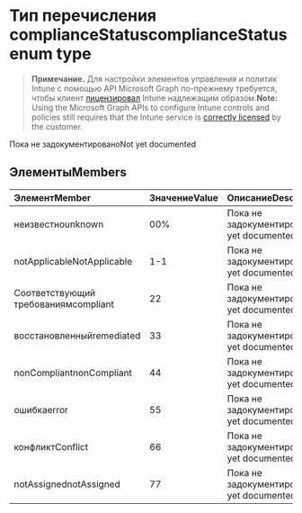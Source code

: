 # <a name="compliancestatus-enum-type"></a><span data-ttu-id="3281d-101">Тип перечисления complianceStatus</span><span class="sxs-lookup"><span data-stu-id="3281d-101">complianceStatus enum type</span></span>

> <span data-ttu-id="3281d-102">**Примечание.** Для настройки элементов управления и политик Intune с помощью API Microsoft Graph по-прежнему требуется, чтобы клиент [лицензировал](https://go.microsoft.com/fwlink/?linkid=839381) Intune надлежащим образом.</span><span class="sxs-lookup"><span data-stu-id="3281d-102">**Note:** Using the Microsoft Graph APIs to configure Intune controls and policies still requires that the Intune service is [correctly licensed](https://go.microsoft.com/fwlink/?linkid=839381) by the customer.</span></span>

<span data-ttu-id="3281d-103">Пока не задокументировано</span><span class="sxs-lookup"><span data-stu-id="3281d-103">Not yet documented</span></span>
## <a name="members"></a><span data-ttu-id="3281d-104">Элементы</span><span class="sxs-lookup"><span data-stu-id="3281d-104">Members</span></span>
|<span data-ttu-id="3281d-105">Элемент</span><span class="sxs-lookup"><span data-stu-id="3281d-105">Member</span></span>|<span data-ttu-id="3281d-106">Значение</span><span class="sxs-lookup"><span data-stu-id="3281d-106">Value</span></span>|<span data-ttu-id="3281d-107">Описание</span><span class="sxs-lookup"><span data-stu-id="3281d-107">Description</span></span>|
|:---|:---|:---|
|<span data-ttu-id="3281d-108">неизвестно</span><span class="sxs-lookup"><span data-stu-id="3281d-108">unknown</span></span>|<span data-ttu-id="3281d-109">0</span><span class="sxs-lookup"><span data-stu-id="3281d-109">0%</span></span>|<span data-ttu-id="3281d-110">Пока не задокументировано</span><span class="sxs-lookup"><span data-stu-id="3281d-110">Not yet documented</span></span>|
|<span data-ttu-id="3281d-111">notApplicable</span><span class="sxs-lookup"><span data-stu-id="3281d-111">NotApplicable</span></span>|<span data-ttu-id="3281d-112">1</span><span class="sxs-lookup"><span data-stu-id="3281d-112">-1</span></span>|<span data-ttu-id="3281d-113">Пока не задокументировано</span><span class="sxs-lookup"><span data-stu-id="3281d-113">Not yet documented</span></span>|
|<span data-ttu-id="3281d-114">Соответствующий требованиям</span><span class="sxs-lookup"><span data-stu-id="3281d-114">compliant</span></span>|<span data-ttu-id="3281d-115">2</span><span class="sxs-lookup"><span data-stu-id="3281d-115">2</span></span>|<span data-ttu-id="3281d-116">Пока не задокументировано</span><span class="sxs-lookup"><span data-stu-id="3281d-116">Not yet documented</span></span>|
|<span data-ttu-id="3281d-117">восстановленный</span><span class="sxs-lookup"><span data-stu-id="3281d-117">remediated</span></span>|<span data-ttu-id="3281d-118">3</span><span class="sxs-lookup"><span data-stu-id="3281d-118">3</span></span>|<span data-ttu-id="3281d-119">Пока не задокументировано</span><span class="sxs-lookup"><span data-stu-id="3281d-119">Not yet documented</span></span>|
|<span data-ttu-id="3281d-120">nonCompliant</span><span class="sxs-lookup"><span data-stu-id="3281d-120">nonCompliant</span></span>|<span data-ttu-id="3281d-121">4</span><span class="sxs-lookup"><span data-stu-id="3281d-121">4</span></span>|<span data-ttu-id="3281d-122">Пока не задокументировано</span><span class="sxs-lookup"><span data-stu-id="3281d-122">Not yet documented</span></span>|
|<span data-ttu-id="3281d-123">ошибка</span><span class="sxs-lookup"><span data-stu-id="3281d-123">error</span></span>|<span data-ttu-id="3281d-124">5</span><span class="sxs-lookup"><span data-stu-id="3281d-124">5</span></span>|<span data-ttu-id="3281d-125">Пока не задокументировано</span><span class="sxs-lookup"><span data-stu-id="3281d-125">Not yet documented</span></span>|
|<span data-ttu-id="3281d-126">конфликт</span><span class="sxs-lookup"><span data-stu-id="3281d-126">Conflict</span></span>|<span data-ttu-id="3281d-127">6</span><span class="sxs-lookup"><span data-stu-id="3281d-127">6</span></span>|<span data-ttu-id="3281d-128">Пока не задокументировано</span><span class="sxs-lookup"><span data-stu-id="3281d-128">Not yet documented</span></span>|
|<span data-ttu-id="3281d-129">notAssigned</span><span class="sxs-lookup"><span data-stu-id="3281d-129">notAssigned</span></span>|<span data-ttu-id="3281d-130">7</span><span class="sxs-lookup"><span data-stu-id="3281d-130">7</span></span>|<span data-ttu-id="3281d-131">Пока не задокументировано</span><span class="sxs-lookup"><span data-stu-id="3281d-131">Not yet documented</span></span>|








